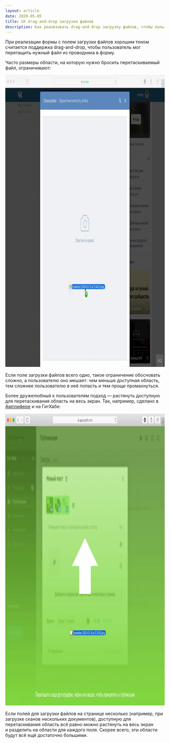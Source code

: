 ```yaml
---
layout: article
date: 2020-05-05
title: UX drag-and-drop загрузки файлов
description: Как реализовать drag-and-drop загрузку файлов, чтобы пользователи не страдали
---
```

При реализации формы с полем загрузки файлов хорошим тоном считается поддержка drag-and-drop, чтобы пользователь мог перетащить нужный файл из проводника в форму.

Часто размеры области, на которую нужно бросить перетаскиваемый файл, ограничивают:

<img src="vk.jpg" alt="Скриншот сайта «ВКонтакте» в момент перетаскивания файла" height="919" width="1200" />

Если поле загрузки файлов всего одно, такое ограничение обосновать сложно, а пользователю оно мешает: чем меньше доступная область, тем сложнее пользователю в неё попасть и тем проще промахнуться.

Более дружелюбный к пользователям подход — растянуть доступную для перетаскивания область на весь экран. Так, например, сделано в [Амплифере](https://amplifr.com) и на ГитХабе:

<img src="amplifr.jpg" alt="Скриншот сервиса Amplifr в момент перетаскивания файла" height="919" width="1200" />

Если полей для загрузки файлов на странице несколько (например, при загрузке сканов нескольких документов), доступную для перетаскивания область всё равно можно растянуть на весь экран и разделить на области для каждого поля. Скорее всего, эти области будут всё ещё достаточно большими.
